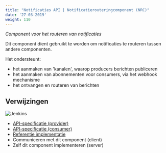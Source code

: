 ```yaml
---
title: "Notificaties API | Notificatierouteringcomponent (NRC)"
date: '27-03-2019'
weight: 110
---
```


*Component voor het routeren van notificaties*

Dit component dient gebruikt te worden om notificaties te routeren tussen
andere componenten.

Het ondersteunt:

* het aanmaken van 'kanalen', waarop producers berichten publiceren
* het aanmaken van abonnementen voor consumers, via het webhook mechanisme
* het ontvangen en routeren van berichten

## Verwijzingen

![Jenkins][jenkins]

* [API-specificatie (provider)](https://notificaties-api.vng.cloud/api/v1/schema/)
* [API-specificatie (consumer)](https://redocly.github.io/redoc/?url=https://ref.tst.vng.cloud/api-specificatie/nrc/consumer-api/openapi.yaml)
* [Referentie implementatie](https://github.com/VNG-Realisatie/notificaties-api)
* Communiceren met dit component (client)
* Zelf dit component implementeren (server)

[jenkins]: https://jenkins.nlx.io/buildStatus/icon?job=gemma-notificatiecomponent-stable
